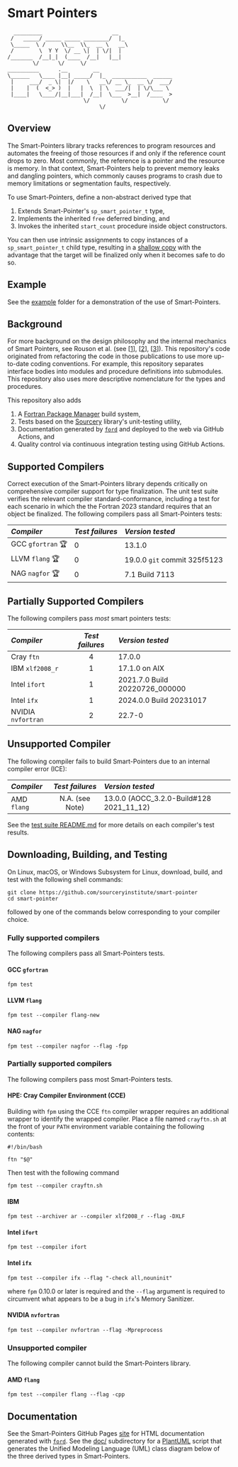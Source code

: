 Smart Pointers
==============

```
  _________                      __                 
 /   _____/ _____ _____ ________/  |_               
 \_____  \ /     \\__  \\_  __ \   __\              
 /        \  Y Y  \/ __ \|  | \/|  |                
/_______  /__|_|  (____  /__|   |__|                
        \/      \/     \/                           
__________      .__        __                       
\______   \____ |__| _____/  |_  ___________  ______
 |     ___/  _ \|  |/    \   __\/ __ \_  __ \/  ___/
 |    |  (  <_> )  |   |  \  | \  ___/|  | \/\___ \ 
 |____|   \____/|__|___|  /__|  \___  >__|  /____  >
                        \/          \/           \/ 
                             \/            
```

Overview
--------
The Smart-Pointers library tracks references to program resources and automates
the freeing of those resources if and only if the reference count drops to zero.
Most commonly, the reference is a pointer and the resource is memory.  In that
context, Smart-Pointers help to prevent memory leaks and dangling pointers, which
commonly causes programs to crash due to memory limitations or segmentation faults, 
respectively.

To use Smart-Pointers, define a non-abstract derived type that 

1. Extends Smart-Pointer's `sp_smart_pointer_t` type,
2. Implements the inherited `free` deferred binding, and
3. Invokes the inherited `start_count` procedure inside object constructors.

You can then use intrinsic assignments to copy instances of a `sp_smart_pointer_t`
child type, resulting in a [shallow copy] with the advantage that the target
will be finalized only when it becomes safe to do so.  

Example
-------
See the [example](./example) folder for a demonstration of the use of Smart-Pointers.

Background
----------

For more background on the design philosophy and the internal mechanics of Smart
Pointers, see Rouson et al. (see [[1]], [[2]], [[3]]).  This repository's code
originated from refactoring the code in those publications to use more up-to-date
coding conventions.  For example, this repository separates interface bodies
into modules and procedure definitions into submodules.  This repository also
uses more descriptive nomenclature for the types and procedures.

This repository also adds
1. A [Fortran Package Manager] build system,
2. Tests based on the [Sourcery] library's unit-testing utility,
3. Documentation generated by [`ford`] and deployed to the web via GitHub Actions, and
4. Quality control via continuous integration testing using GitHub Actions.

Supported Compilers
-------------------
Correct execution of the Smart-Pointers library depends critically on comprehensive
compiler support for type finalization.  The unit test suite verifies the relevant
compiler standard-conformance, including a test for each scenario in which the
the Fortran 2023 standard requires that an object be finalized.  The following compilers
pass all Smart-Pointers tests:

| _Compiler_              | _Test failures_ | _Version tested_             |
| :---                    | :---            | :---                         |
| GCC `gfortran` :trophy: | 0               | 13.1.0                       |
| LLVM `flang` :trophy:   | 0               | 19.0.0 `git` commit 325f5123 |
| NAG `nagfor` :trophy:   | 0               | 7.1 Build 7113               |

Partially Supported Compilers
-----------------------------
The following compilers pass _most_ smart pointers tests:

| _Compiler_              | _Test failures_ | _Version tested_               |
| :---                    | :---:            | :---                          |
| Cray `ftn`              | 4               | 17.0.0                         |
| IBM `xlf2008_r`         | 1               | 17.1.0 on AIX                  |
| Intel `ifort`           | 1               | 2021.7.0 Build 20220726_000000 |
| Intel `ifx`             | 1               | 2024.0.0 Build 20231017        |
| NVIDIA `nvfortran`      | 2               | 22.7-0                         |

Unsupported Compiler
--------------------
The following compiler fails to build Smart-Pointers due to an internal compiler error (ICE):

| _Compiler_  | _Test failures_ | _Version tested_                            |
| :---        |       :---:     | :---                                        |
| AMD `flang` | N.A. (see Note) | 13.0.0 (AOCC_3.2.0-Build\#128 2021\_11\_12) |

See the [test suite README.md](./test/README.md) for more details on each compiler's test
results.

Downloading, Building, and Testing
----------------------------------
On Linux, macOS, or Windows Subsystem for Linux, download, build, and test with
the following shell commands:
```
git clone https://github.com/sourceryinstitute/smart-pointer
cd smart-pointer
```
followed by one of the commands below corresponding to your compiler choice.

### Fully supported compilers
The following compilers pass all Smart-Pointers tests.

#### GCC `gfortran`
```
fpm test
```

#### LLVM `flang`
```
fpm test --compiler flang-new
```

#### NAG `nagfor`
```
fpm test --compiler nagfor --flag -fpp
```

### Partially supported compilers
The following compilers pass most Smart-Pointers tests.

#### HPE: Cray Compiler Environment (CCE)
Building with `fpm` using the CCE `ftn` compiler wrapper requires an additional
wrapper to identify the wrapped compiler.  Place a file named `crayftn.sh` at the
front of your `PATH` environment variable containing the following contents:
```
#!/bin/bash

ftn "$@"
```
Then test with the following command
```
fpm test --compiler crayftn.sh
```

#### IBM
```
fpm test --archiver ar --compiler xlf2008_r --flag -DXLF
```

#### Intel `ifort`
```
fpm test --compiler ifort
```

#### Intel `ifx`
```
fpm test --compiler ifx --flag "-check all,nouninit"
```
where `fpm` 0.10.0 or later is required and the `--flag` argument is required to circumvent what appears to be a bug in `ifx`'s Memory Sanitizer.

#### NVIDIA `nvfortran`
```
fpm test --compiler nvfortran --flag -Mpreprocess
```

### Unsupported compiler
The following compiler cannot build the Smart-Pointers library.

#### AMD `flang`
```
fpm test --compiler flang --flag -cpp
```

Documentation
-------------
See the Smart-Pointers GitHub Pages [site] for HTML documentation generated with [`ford`].
See the [doc/] subdirectory for a [PlantUML] script that generates the Unified Modeling Language (UML) 
class diagram below of the three derived types in Smart-Pointers.

[1]: https://doi.org/10.1016/j.procs.2010.04.166
[2]: https://doi.org/10.1017/cbo9780511977381 
[3]: https://doi.org/10.1109/MCSE.2012.33
[Fortran Package Manager]: https://github.com/fortran-lang/fpm
[Veggies]: https://gitlab.com/everythingfunctional/veggies
[`ford`]: https://github.com/Fortran-FOSS-Programmers/ford
[site]: https://sourceryinstitute.github.io/smart-pointers
[Atom]: https://atom.io
[PlantUML]: https://plantuml.com
[doc/]: ./doc
[shallow copy]: https://en.wikipedia.org/wiki/Object_copying#Shallow_copy
[767]: https://github.com/fortran-lang/fpm/issues/767
[test/README.md#cray]: ./test/README.md#cray
[Sourcery]: https://github.com/sourceryinstitute/sourcery
[./tests/compiler_test_m.F90]: ./tests/compiler_test_m.F90
[llvm-test-suite]: https://github.com/llvm/llvm-test-suite
